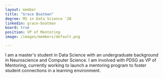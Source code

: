 ```yaml
---
layout: member
title: "Grace Boatman"
degree: MS in Data Science '20
linkedin: grace-boatman
board: true
position: VP of Mentoring
image: /images/members/default.png

---
```

I am a master's student in Data Science with an undergraduate background in Neuroscience and Computer Science. I am involved with PDSG as VP of Mentoring, currently working to launch a mentoring program to foster student connections in a learning environment.